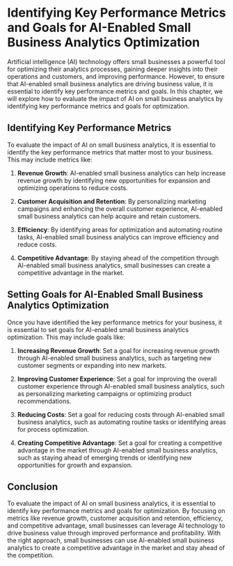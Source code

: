 Identifying Key Performance Metrics and Goals for AI-Enabled Small Business Analytics Optimization
======================================================================================================================================================================

Artificial intelligence (AI) technology offers small businesses a powerful tool for optimizing their analytics processes, gaining deeper insights into their operations and customers, and improving performance. However, to ensure that AI-enabled small business analytics are driving business value, it is essential to identify key performance metrics and goals. In this chapter, we will explore how to evaluate the impact of AI on small business analytics by identifying key performance metrics and goals for optimization.

Identifying Key Performance Metrics
-----------------------------------

To evaluate the impact of AI on small business analytics, it is essential to identify the key performance metrics that matter most to your business. This may include metrics like:

1. **Revenue Growth**: AI-enabled small business analytics can help increase revenue growth by identifying new opportunities for expansion and optimizing operations to reduce costs.

2. **Customer Acquisition and Retention**: By personalizing marketing campaigns and enhancing the overall customer experience, AI-enabled small business analytics can help acquire and retain customers.

3. **Efficiency**: By identifying areas for optimization and automating routine tasks, AI-enabled small business analytics can improve efficiency and reduce costs.

4. **Competitive Advantage**: By staying ahead of the competition through AI-enabled small business analytics, small businesses can create a competitive advantage in the market.

Setting Goals for AI-Enabled Small Business Analytics Optimization
------------------------------------------------------------------

Once you have identified the key performance metrics for your business, it is essential to set goals for AI-enabled small business analytics optimization. This may include goals like:

1. **Increasing Revenue Growth**: Set a goal for increasing revenue growth through AI-enabled small business analytics, such as targeting new customer segments or expanding into new markets.

2. **Improving Customer Experience**: Set a goal for improving the overall customer experience through AI-enabled small business analytics, such as personalizing marketing campaigns or optimizing product recommendations.

3. **Reducing Costs**: Set a goal for reducing costs through AI-enabled small business analytics, such as automating routine tasks or identifying areas for process optimization.

4. **Creating Competitive Advantage**: Set a goal for creating a competitive advantage in the market through AI-enabled small business analytics, such as staying ahead of emerging trends or identifying new opportunities for growth and expansion.

Conclusion
----------

To evaluate the impact of AI on small business analytics, it is essential to identify key performance metrics and goals for optimization. By focusing on metrics like revenue growth, customer acquisition and retention, efficiency, and competitive advantage, small businesses can leverage AI technology to drive business value through improved performance and profitability. With the right approach, small businesses can use AI-enabled small business analytics to create a competitive advantage in the market and stay ahead of the competition.
